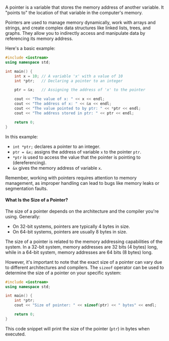 [//]: # (### What Is a Pointer?)

A pointer is a variable that stores the memory address of another variable. It "points to" the location of that variable in the computer's memory.

Pointers are used to manage memory dynamically, work with arrays and strings, and create complex data structures like linked lists, trees, and graphs. They allow you to indirectly access and manipulate data by referencing its memory address.

Here's a basic example:

```cpp
#include <iostream>
using namespace std;

int main() {
    int x = 10; // A variable 'x' with a value of 10
    int *ptr;   // Declaring a pointer to an integer

    ptr = &x;   // Assigning the address of 'x' to the pointer

    cout << "The value of x: " << x << endl;
    cout << "The address of x: " << &x << endl;
    cout << "The value pointed to by ptr: " << *ptr << endl;
    cout << "The address stored in ptr: " << ptr << endl;

    return 0;
}
```

In this example:

- `int *ptr;` declares a pointer to an integer.
- `ptr = &x;` assigns the address of variable `x` to the pointer `ptr`.
- `*ptr` is used to access the value that the pointer is pointing to (dereferencing).
- `&x` gives the memory address of variable `x`.

Remember, working with pointers requires attention to memory management, as improper handling can lead to bugs like memory leaks or segmentation faults.

#### What Is the Size of a Pointer?

The size of a pointer depends on the architecture and the compiler you're using. Generally:

- On 32-bit systems, pointers are typically 4 bytes in size.
- On 64-bit systems, pointers are usually 8 bytes in size.

The size of a pointer is related to the memory addressing capabilities of the system. In a 32-bit system, memory addresses are 32 bits (4 bytes) long, while in a 64-bit system, memory addresses are 64 bits (8 bytes) long.

However, it's important to note that the exact size of a pointer can vary due to different architectures and compilers. The `sizeof` operator can be used to determine the size of a pointer on your specific system:

```cpp
#include <iostream>
using namespace std;

int main() {
    int *ptr;
    cout << "Size of pointer: " << sizeof(ptr) << " bytes" << endl;

    return 0;
}
```

This code snippet will print the size of the pointer (`ptr`) in bytes when executed.
